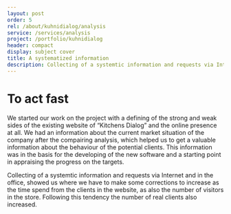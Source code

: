 ```yaml
---
layout: post
order: 5
rel: /about/kuhnidialog/analysis
service: /services/analysis
project: /portfolio/kuhnidialog
header: compact
display: subject cover
title: A systematized information
description: Collecting of a systemtic information and requests via Internet and in the office, showed us where we have to make some corrections to increase as the time spend from the clients in the website, as also the number of visitors in the store.
---
```

# To act fast
We started our work on the project with a defining of the strong and weak sides of the existing website of “Kitchens Dialog” and the online presence at all. We had an information about the current market situation of the company after the compairing analysis, which helped us to get a valuable information about the behaviour of the potential clients. This information was in the basis for the developing of the new software and a starting point in appraising the progress on the targets.

Collecting of a systemtic information and requests via Internet and in the office, showed us where we have to make some corrections to increase as the time spend from the clients in the website, as also the number of visitors in the store. Following this tendency the number of real clients also increased. 